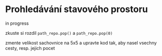 # Prohledávání stavového prostoru

 in progress

zkuste si rozdil `path_repo.pop()` a `path_repo.pop(0)`

zmente velikost sachovnice na 5x5 a upravte kod tak, aby nasel vsechny cesty, resp. jejich pocet